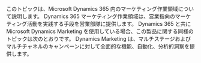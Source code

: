 このトピックは、Microsoft Dynamics 365 内のマーケティング作業領域について説明します。 Dynamics 365 マーケティング作業領域は、営業指向のマーケティング活動を実践する手段を営業部隊に提供します。 Dynamics 365 と共に Microsoft Dynamics Marketing を使用している場合、この製品に関する同様のトピックは次のとおりです。 Dynamics Marketing は、マルチステージおよびマルチチャネルのキャンペーンに対して全面的な機能、自動化、分析的洞察を提供します。